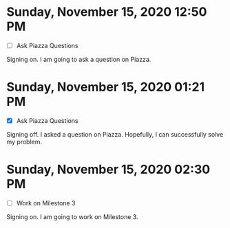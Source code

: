 # Sunday, November 15, 2020 12:50 PM
- [ ] Ask Piazza Questions

Signing on. I am going to ask a question on Piazza.

# Sunday, November 15, 2020 01:21 PM
- [X] Ask Piazza Questions

Signing off. I asked a question on Piazza. Hopefully, I can successfully solve my problem.

# Sunday, November 15, 2020 02:30 PM
- [ ] Work on Milestone 3

Signing on. I am going to work on Milestone 3.

